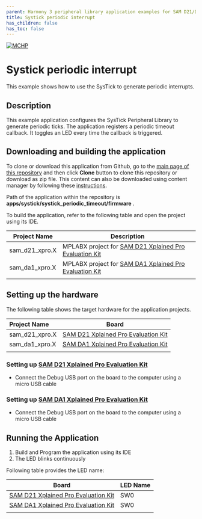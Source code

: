 ```yaml
---
parent: Harmony 3 peripheral library application examples for SAM D21/DA1 family
title: Systick periodic interrupt 
has_children: false
has_toc: false
---
```


[![MCHP](https://www.microchip.com/ResourcePackages/Microchip/assets/dist/images/logo.png)](https://www.microchip.com)

# Systick periodic interrupt

This example shows how to use the SysTick to generate periodic interrupts.

## Description

This example application configures the SysTick Peripheral Library to generate periodic ticks. The application registers a periodic timeout callback. It toggles an LED every time the callback is triggered.

## Downloading and building the application

To clone or download this application from Github, go to the [main page of this repository](https://github.com/Microchip-MPLAB-Harmony/csp_apps_sam_d21_da1) and then click **Clone** button to clone this repository or download as zip file.
This content can also be downloaded using content manager by following these [instructions](https://github.com/Microchip-MPLAB-Harmony/contentmanager/wiki).

Path of the application within the repository is **apps/systick/systick_periodic_timeout/firmware** .

To build the application, refer to the following table and open the project using its IDE.

| Project Name      | Description                                    |
| ----------------- | ---------------------------------------------- |
| sam_d21_xpro.X | MPLABX project for [SAM D21 Xplained Pro Evaluation Kit](https://www.microchip.com/developmenttools/ProductDetails/atsamd21-xpro) |
| sam_da1_xpro.X | MPLABX project for [SAM DA1 Xplained Pro Evaluation Kit](https://www.microchip.com/DevelopmentTools/ProductDetails/PartNO/ATSAMDA1-XPRO) |
|||

## Setting up the hardware

The following table shows the target hardware for the application projects.

| Project Name| Board|
|:---------|:---------:|
| sam_d21_xpro.X | [SAM D21 Xplained Pro Evaluation Kit](https://www.microchip.com/developmenttools/ProductDetails/atsamd21-xpro)
| sam_da1_xpro.X | [SAM DA1 Xplained Pro Evaluation Kit](https://www.microchip.com/DevelopmentTools/ProductDetails/PartNO/ATSAMDA1-XPRO)
|||

### Setting up [SAM D21 Xplained Pro Evaluation Kit](https://www.microchip.com/developmenttools/ProductDetails/atsamd21-xpro)

- Connect the Debug USB port on the board to the computer using a micro USB cable

### Setting up [SAM DA1 Xplained Pro Evaluation Kit](https://www.microchip.com/DevelopmentTools/ProductDetails/PartNO/ATSAMDA1-XPRO)

- Connect the Debug USB port on the board to the computer using a micro USB cable

## Running the Application

1. Build and Program the application using its IDE
2. The LED blinks continuously

Following table provides the LED name:

| Board      | LED Name |
| ---------- | ---------------- |
| [SAM D21 Xplained Pro Evaluation Kit](https://www.microchip.com/developmenttools/ProductDetails/atsamd21-xpro) |SW0 |
| [SAM DA1 Xplained Pro Evaluation Kit](https://www.microchip.com/DevelopmentTools/ProductDetails/PartNO/ATSAMDA1-XPRO) |SW0 |
|||
